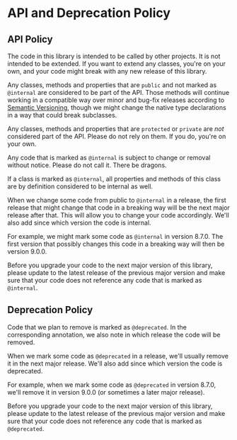 # API and Deprecation Policy

## API Policy

The code in this library is intended to be called by other projects. It is not
intended to be extended. If you want to extend any classes, you're on your own,
and your code might break with any new release of this library.

Any classes, methods and properties that are `public` and not marked as
`@internal` are considered to be part of the API. Those methods will continue
working in a compatible way over minor and bug-fix releases according
to [Semantic Versioning](https://semver.org/), though we might change the native
type declarations in a way that could break subclasses.

Any classes, methods and properties that are `protected` or `private` are _not_
considered part of the API. Please do not rely on them. If you do, you're on
your own.

Any code that is marked as `@internal` is subject to change or removal without
notice. Please do not call it. There be dragons.

If a class is marked as `@internal`, all properties and methods of this class
are by definition considered to be internal as well.

When we change some code from public to `@internal` in a release, the first
release that might change that code in a breaking way will be the next major
release after that. This will allow you to change your code accordingly. We'll
also add since which version the code is internal.

For example, we might mark some code as `@internal` in version 8.7.0. The first
version that possibly changes this code in a breaking way will then be version
9.0.0.

Before you upgrade your code to the next major version of this library, please
update to the latest release of the previous major version and make sure that
your code does not reference any code that is marked as `@internal`.

## Deprecation Policy

Code that we plan to remove is marked as `@deprecated`. In the corresponding
annotation, we also note in which release the code will be removed.

When we mark some code as `@deprecated` in a release, we'll usually remove it in
the next major release. We'll also add since which version the code is
deprecated.

For example, when we mark some code as `@deprecated` in version 8.7.0, we'll
remove it in version 9.0.0 (or sometimes a later major release).

Before you upgrade your code to the next major version of this library, please
update to the latest release of the previous major version and make sure that
your code does not reference any code that is marked as `@deprecated`.
